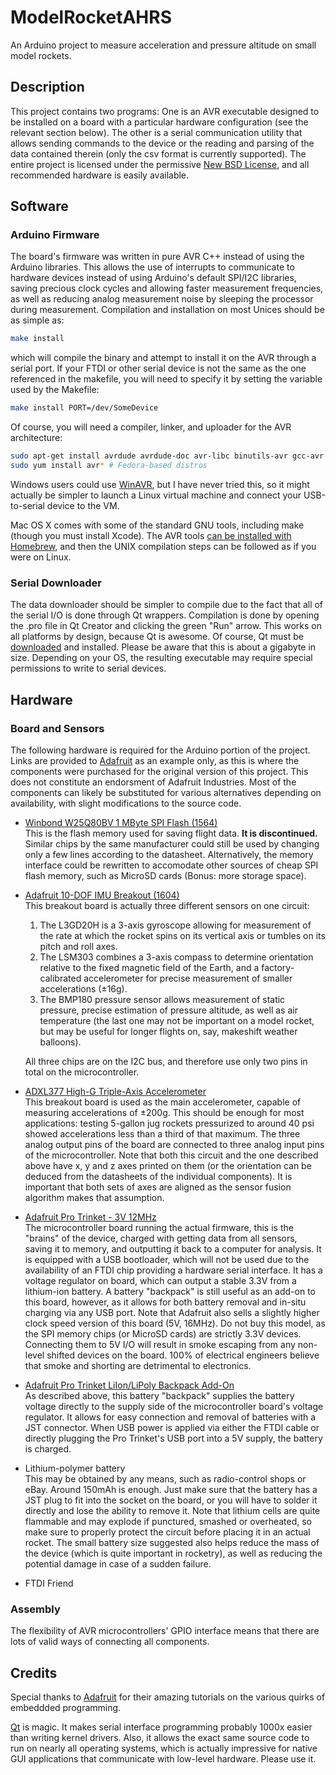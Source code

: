 ModelRocketAHRS
===============
An Arduino project to measure acceleration and pressure altitude on small model rockets.

Description
-----------
This project contains two programs: One is an AVR executable designed to be installed on a board with a particular hardware configuration (see the relevant section below). The other is a serial communication utility that allows sending commands to the device or the reading and parsing of the data contained therein (only the csv format is currently supported). The entire project is licensed under the permissive [New BSD License](./LICENSE), and all recommended hardware is easily available.

Software
--------
### Arduino Firmware
The board's firmware was written in pure AVR C++ instead of using the Arduino libraries. This allows the use of interrupts to communicate to hardware devices instead of using Arduino's default SPI/I2C libraries, saving precious clock cycles and allowing faster measurement frequencies, as well as reducing analog measurement noise by sleeping the processor during measurement. Compilation and installation on most Unices should be as simple as:

```bash
make install
```

which will compile the binary and attempt to install it on the AVR through a serial port. If your FTDI or other serial device is not the same as the one referenced in the makefile, you will need to specify it by setting the variable used by the Makefile:

```bash
make install PORT=/dev/SomeDevice
```

Of course, you will need a compiler, linker, and uploader for the AVR architecture:

```bash
sudo apt-get install avrdude avrdude-doc avr-libc binutils-avr gcc-avr gcc-avr gdb-avr # Debian-based distros
sudo yum install avr* # Fedora-based distros
```

Windows users could use [WinAVR](https://sourceforge.net/projects/winavr/), but I have never tried this, so it might actually be simpler to launch a Linux virtual machine and connect your USB-to-serial device to the VM.

Mac OS X comes with some of the standard GNU tools, including make (though you must install Xcode). The AVR tools [can be installed with Homebrew](http://maxembedded.com/2015/06/setting-up-avr-gcc-toolchain-on-linux-and-mac-os-x/), and then the UNIX compilation steps can be followed as if you were on Linux.

### Serial Downloader
The data downloader should be simpler to compile due to the fact that all of the serial I/O is done through Qt wrappers. Compilation is done by opening the .pro file in Qt Creator and clicking the green "Run" arrow. This works on all platforms by design, because Qt is awesome. Of course, Qt must be [downloaded](https://www.qt.io/download/) and installed. Please be aware that this is about a gigabyte in size. Depending on your OS, the resulting executable may require special permissions to write to serial devices.

Hardware
--------
### Board and Sensors
The following hardware is required for the Arduino portion of the project. Links are provided to [Adafruit](https://www.adafruit.com/) as an example only, as this is where the components were purchased for the original version of this project. This does not constitute an endorsment of Adafruit Industries. Most of the components can likely be substituted for various alternatives depending on availability, with slight modifications to the source code.

* [Winbond W25Q80BV 1 MByte SPI Flash (1564)](https://www.adafruit.com/product/1564)  
  This is the flash memory used for saving flight data. **It is discontinued.** Similar chips by the same manufacturer could still be used by changing only a few lines according to the datasheet. Alternatively, the memory interface could be rewritten to accomodate other sources of cheap SPI flash memory, such as MicroSD cards (Bonus: more storage space).

* [Adafruit 10-DOF IMU Breakout (1604)](https://www.adafruit.com/product/1604)   
  This breakout board is actually three different sensors on one circuit:   

  1. The L3GD20H is a 3-axis gyroscope allowing for measurement of the rate at which the rocket spins on its vertical axis or tumbles on its pitch and roll axes.
  2. The LSM303 combines a 3-axis compass to determine orientation relative to the fixed magnetic field of the Earth, and a factory-calibrated accelerometer for precise measurement of smaller accelerations (±16g).
  3. The BMP180 pressure sensor allows measurement of static pressure, precise estimation of pressure altitude, as well as air temperature (the last one may not be important on a model rocket, but may be useful for longer flights on, say, makeshift weather balloons).

  All three chips are on the I2C bus, and therefore use only two pins in total on the microcontroller.

* [ADXL377 High-G Triple-Axis Accelerometer](https://www.adafruit.com/product/1413)   
  This breakout board is used as the main accelerometer, capable of measuring accelerations of ±200g. This should be enough for most applications: testing 5-gallon jug rockets pressurized to around 40 psi showed accelerations less than a third of that maximum. The three analog output pins of the board are connected to three analog input pins of the microcontroller. Note that both this circuit and the one described above have x, y and z axes printed on them (or the orientation can be deduced from the datasheets of the individual components). It is important that both sets of axes are aligned as the sensor fusion algorithm makes that assumption.

* [Adafruit Pro Trinket - 3V 12MHz](https://www.adafruit.com/product/2010)   
  The microcontroller board running the actual firmware, this is the "brains" of the device, charged with getting data from all sensors, saving it to memory, and outputting it back to a computer for analysis. It is equipped with a USB bootloader, which will not be used due to the availability of an FTDI chip providing a hardware serial interface. It has a voltage regulator on board, which can output a stable 3.3V from a lithium-ion battery. A battery "backpack" is still useful as an add-on to this board, however, as it allows for both battery removal and in-situ charging via any USB port. Note that Adafruit also sells a slightly higher clock speed version of this board (5V, 16MHz). Do not buy this model, as the SPI memory chips (or MicroSD cards) are strictly 3.3V devices. Connecting them to 5V I/O will result in smoke escaping from any non-level shifted devices on the board. 100% of electrical engineers believe that smoke and shorting are detrimental to electronics.

* [Adafruit Pro Trinket LiIon/LiPoly Backpack Add-On](https://www.adafruit.com/product/2124)   
  As described above, this battery "backpack" supplies the battery voltage directly to the supply side of the microcontroller board's voltage regulator. It allows for easy connection and removal of batteries with a JST connector. When USB power is applied via either the FTDI cable or directly plugging the Pro Trinket's USB port into a 5V supply, the battery is charged.

* Lithium-polymer battery   
  This may be obtained by any means, such as radio-control shops or eBay. Around 150mAh is enough. Just make sure that the battery has a JST plug to fit into the socket on the board, or you will have to solder it directly and lose the ability to remove it. Note that lithium cells are quite flammable and may explode if punctured, smashed or overheated, so make sure to properly protect the circuit before placing it in an actual rocket. The small battery size suggested also helps reduce the mass of the device (which is quite important in rocketry), as well as reducing the potential damage in case of a sudden failure.

* FTDI Friend   
  

### Assembly
The flexibility of AVR microcontrollers' GPIO interface means that there are lots of valid ways of connecting all components.

Credits
-------
Special thanks to [Adafruit](https://www.adafruit.com/) for their amazing tutorials on the various quirks of embeddded programming.

[Qt](https://www.qt.io/) is magic. It makes serial interface programming probably 1000x easier than writing kernel drivers. Also, it allows the exact same source code to run on nearly all operating systems, which is actually impressive for native GUI applications that communicate with low-level hardware. Please use it.
